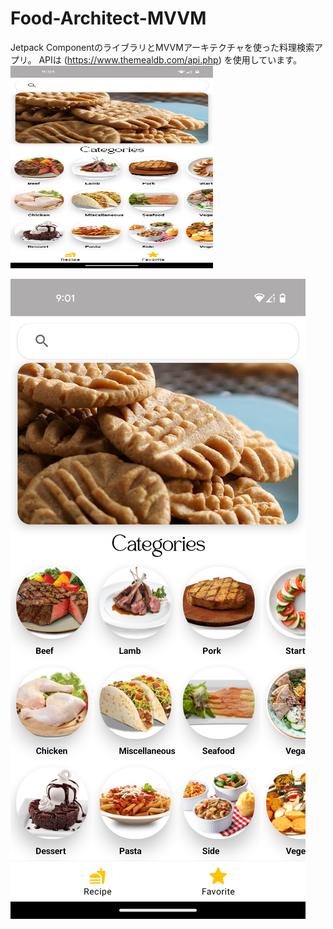 # Food-Architect-MVVM
Jetpack ComponentのライブラリとMVVMアーキテクチャを使った料理検索アプリ。
APIは (https://www.themealdb.com/api.php)
を使用しています。
<img src="Screenshot_20221007-210134.png" width="324" height="324">


![Screenshot](Screenshot_20221007-210134.png)
